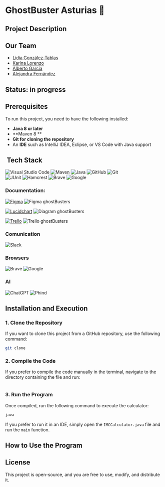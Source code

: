 # GhostBuster Asturias 👻


## Project Description

## Our Team
- [Lidia González-Tablas](https://github.com/Lgtf5)
- [Karina Lorenzo](https://github.com/karinalorenzo)
- [Alberto García](https://github.com/algama17)
- [Alejandra Fernández](https://github.com/Akalchi)
  
## Status: in progress

## Prerequisites
To run this project, you need to have the following installed:
- **Java 8 or later**
- **Maven 8 **
- **Git for cloning the repository**
- An **IDE** such as IntelliJ IDEA, Eclipse, or VS Code with Java support

## &nbsp;Tech Stack
![Visual Studio Code](https://img.shields.io/badge/-Visual_Studio_Code-007ACC?logo=visual-studio-code&logoColor=white&style=flat)
![Maven](https://img.shields.io/badge/-Maven-C71A36?logo=apache-maven&logoColor=white&style=flat)
![Java](https://img.shields.io/badge/-Java-007396?logo=java&logoColor=white&style=flat)
![GitHub](https://img.shields.io/badge/-GitHub-181717?logo=github&logoColor=white&style=flat)
![Git](https://img.shields.io/badge/-Git-F05032?logo=git&logoColor=white&style=flat)  
![JUnit](https://img.shields.io/badge/-JUnit-25A162?style=flat&logo=junit5&logoColor=white)
![Hamcrest](https://img.shields.io/badge/-Hamcrest-1D6F42?style=flat&logo=java&logoColor=white)
![Brave](https://img.shields.io/badge/-Brave-FB542B?logo=brave&logoColor=white&style=flat)
![Google](https://img.shields.io/badge/-Google-4285F4?logo=google&logoColor=white&style=flat)

 ### Documentation:
[![Figma](https://img.shields.io/badge/-Figma-F24E1E?logo=figma&logoColor=white&style=flat)](https://www.figma.com/design/veBM9Qlo7Bwnze7VxLvW2j/GhostBuster?node-id=0-1&p=f&t=yLrCSi8T2gbYkAfa-0)
![Figma ghostBusters](https://github.com/user-attachments/assets/7e5c071c-72d3-41de-88e9-e25c4415e2ff)

[![Lucidchart](https://img.shields.io/badge/-Lucidchart-5B5D5D?logo=lucidchart&logoColor=white&style=flat)](https://lucid.app/lucidchart/82a3e179-37d1-4db9-9bbd-f5aca7509ad7/edit?existing=1&docId=82a3e179-37d1-4db9-9bbd-f5aca7509ad7&shared=true&invitationId=inv_b7859388-e234-49b6-9cf2-80ed76e984fd&page=HWEp-vi-RSFO#)
![Diagram ghostBusters](https://github.com/user-attachments/assets/e88494bf-646e-41bd-8a0d-407ddc80a25e)

[![Trello](https://img.shields.io/badge/-Trello-0052CC?logo=trello&logoColor=white&style=flat)](https://trello.com/b/iOSbR5XM/spookysquad)
![Trello ghostBusters](https://github.com/user-attachments/assets/9d749156-80a6-4fa0-b9be-0c1dfe06f4ec)

 ### Comunication
![Slack](https://img.shields.io/badge/-Slack-4A154B?logo=slack&logoColor=white&style=flat)

### Browsers
![Brave](https://img.shields.io/badge/-Brave-FB542B?logo=brave&logoColor=white&style=flat)
![Google](https://img.shields.io/badge/-Google-4285F4?logo=google&logoColor=white&style=flat)

### AI
![ChatGPT](https://img.shields.io/badge/-ChatGPT-10A37F?logo=openai&logoColor=white&style=flat)
![Phind](https://img.shields.io/badge/-Phind-5D5FEF?style=flat)

## Installation and Execution
### 1. Clone the Repository 
If you want to clone this project from a GitHub repository, use the following command:

```sh
git clone 
```

### 2. Compile the Code
If you prefer to compile the code manually in the terminal, navigate to the directory containing the file and run:

```sh

```

### 3. Run the Program
Once compiled, run the following command to execute the calculator:

```sh
java 
```

If you prefer to run it in an IDE, simply open the `IMCCalculator.java` file and run the `main` function.

## How to Use the Program


## License
This project is open-source, and you are free to use, modify, and distribute it.
